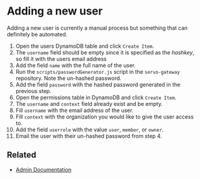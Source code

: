 # Adding a new user

Adding a new user is currently a manual process but something that can definitely be automated.

1. Open the users DynamoDB table and click `Create Item`.
2. The  `username` field should be empty since it is specified as the *hashkey*, so fill it with the users email address
3. Add the field `name` with the full name of the user.
4. Run the `scripts/passwordGenerator.js` script in the `servo-gateway` repository. Note the un-hashed password.
5. Add the field `password` with the hashed password generated in the previous step.
6. Open the permissions table in DynamoDB and click `Create Item`.
7. The `username` and `context` field already exist and be empty.
8. Fill `username` with the email address of the user.
9. Fill `context` with the organization you would like to give the user access to.
10. Add the field `userrole` with the value `user`, `member`, or `owner`.
11. Email the user with their un-hashed password from step 4.


## Related
* [Admin Documentation](README.md)
